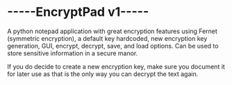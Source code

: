 # -----EncryptPad v1-----
A python notepad application with great encryption features using Fernet (symmetric encryption), a default key hardcoded, new encryption key generation, GUI, encrypt, decrypt, save, and load options.
Can be used to store sensitive information in a secure manor. 

If you do decide to create a new encryption key, make sure you document it for later use as that is the only way you can decrypt the text again.
